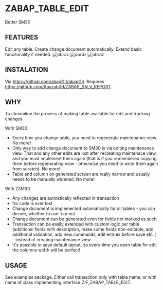# ZABAP_TABLE_EDIT
Better SM30

## FEATURES
Edit any table. Create change document automatically. Extend basic funcitonality if needed.
![obraz](https://github.com/Kaszub09/ZABAP_TABLE_EDIT/assets/34368953/14c40616-dbc4-48ae-88a5-4dc717ef263b)
![obraz](https://github.com/Kaszub09/ZABAP_TABLE_EDIT/assets/34368953/6c720500-fb25-42a6-a52a-5df9572a4cbb)
![obraz](https://github.com/Kaszub09/ZABAP_TABLE_EDIT/assets/34368953/e8750c24-5f8e-40b6-b3b3-c5c827e5ed01)

## INSTALATION
Via https://github.com/abapGit/abapGit. Requires https://github.com/Kaszub09/ZABAP_SALV_REPORT.

## WHY
To streamline the process of making table available for edit and tracking changes. 

With SM30:
- Every time you change table, you need to regenerate maintenance view. No more!
- Only way to add change document to SM30 is via editing maintenance view. That and any other edits are lost after recreating maintenace view, and you must implement them again (that is if you remembered copying them before regenerating view - otherwise you need to write them again from scratch).  No more!
- Table and column on generated screen are really narrow and usually needs to be manually widened. No more!

With ZSM30
- Any changes are autmatically reflected in transaction
- No code is ever lost
- Change document is implemented automatically for all tables - you can decide, whether to use it or not
- Change document can be generated even for fields not marked as such
- Transaction can be easily extended with custom logic per table (additional fields with description, make some fields non-editable, add additional validation, add new commands, edit entries before save etc. ) - instead of creating maintenance view
- It's possible to save default layout, so every time you open table for edit the columns width will be perfect!

## USAGE
See examples package. Either call transaction only with table name, or with name of class implementing interface ZIF_ZABAP_TABLE_EDIT.
